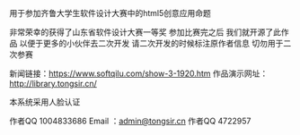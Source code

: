 

用于参加齐鲁大学生软件设计大赛中的html5创意应用命题

非常荣幸的获得了山东省软件设计大赛一等奖 
参加比赛完之后 我们就开源了此作品 
以便于更多的小伙伴去二次开发 
请二次开发的时候标注原作者信息 
切勿用于二次参赛

新闻链接：https://www.softqilu.com/show-3-1920.htm
作品演示网址：http://library.tongsir.cn/

本系统采用人脸认证

作者QQ 1004833686 
Email ：admin@tongsir.cn
作者QQ 4722957
